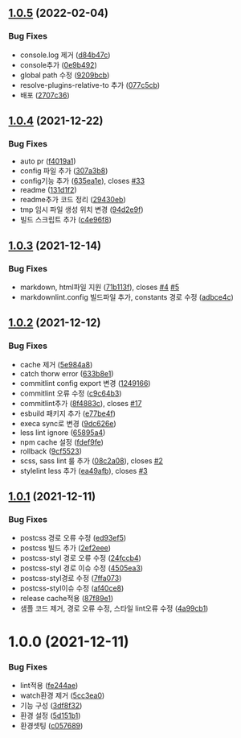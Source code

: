 ## [1.0.5](https://github.com/jl917/checker/compare/v1.0.4...v1.0.5) (2022-02-04)


### Bug Fixes

* console.log 제거 ([d84b47c](https://github.com/jl917/checker/commit/d84b47ce655da64573d3ff70bce83f3590a505f7))
* console추가 ([0e9b492](https://github.com/jl917/checker/commit/0e9b4923838604714973a4fe87aa15dc9ca44fcb))
* global path 수정 ([9209bcb](https://github.com/jl917/checker/commit/9209bcb7b34dd2a59578e6598672ce2e40bd39df))
* resolve-plugins-relative-to 추가 ([077c5cb](https://github.com/jl917/checker/commit/077c5cb68c4eba49ca458a74e228b1a799499523))
* 배포 ([2707c36](https://github.com/jl917/checker/commit/2707c361e1b3f0264799cc989414c2fa8cf63edc))

## [1.0.4](https://github.com/jl917/checker/compare/v1.0.3...v1.0.4) (2021-12-22)


### Bug Fixes

* auto pr ([f4019a1](https://github.com/jl917/checker/commit/f4019a17a0731d0fe5aa21200844a1e312eabc2d))
* config 파일 추가 ([307a3b8](https://github.com/jl917/checker/commit/307a3b804f225bf7a2d8023d2400b61677fbab1d))
* config기능 추가 ([635ea1e](https://github.com/jl917/checker/commit/635ea1ec516ad68e90fed412732d159ef26abac4)), closes [#33](https://github.com/jl917/checker/issues/33)
* readme ([131d1f2](https://github.com/jl917/checker/commit/131d1f25343764b373d1bb34c47707af44a044fc))
* readme추가 코드 정리 ([29430eb](https://github.com/jl917/checker/commit/29430eb903f74c8f1ead9738e2c4c649940f0b88))
* tmp 임시 파일 생성 위치 변경 ([94d2e9f](https://github.com/jl917/checker/commit/94d2e9fd45e6e6c07082eebd3303eedf8d1f670f))
* 빌드 스크립트 추가 ([c4e96f8](https://github.com/jl917/checker/commit/c4e96f87cb201a6e0767203506c2bcb2b4313b80))

## [1.0.3](https://github.com/jl917/checker/compare/v1.0.2...v1.0.3) (2021-12-14)


### Bug Fixes

* markdown, html파일 지원 ([71b113f](https://github.com/jl917/checker/commit/71b113fb0143342ffe08e8563ad2c6c8690a51aa)), closes [#4](https://github.com/jl917/checker/issues/4) [#5](https://github.com/jl917/checker/issues/5)
* markdownlint.config 빌드파일 추가, constants  경로 수정 ([adbce4c](https://github.com/jl917/checker/commit/adbce4c0d4deef2de5bf4c5e2c758be5330135af))

## [1.0.2](https://github.com/jl917/checker/compare/v1.0.1...v1.0.2) (2021-12-12)


### Bug Fixes

* cache 제거 ([5e984a8](https://github.com/jl917/checker/commit/5e984a836a710d4bd247c269aaa2ae6ad6a68f69))
* catch thorw error ([633b8e1](https://github.com/jl917/checker/commit/633b8e192c262d730322b710bef671d0521614f4))
* commitlint config export 변경 ([1249166](https://github.com/jl917/checker/commit/1249166f1032a5421a953974edc01aefc46ab105))
* commitlint 오류 수정 ([c9c64b3](https://github.com/jl917/checker/commit/c9c64b39ff98c6e4a8c2296ba8a2c275af6b399c))
* commitlint추가 ([8f4883c](https://github.com/jl917/checker/commit/8f4883c63c7c46a384dc2d98f584b2ace7020bb8)), closes [#17](https://github.com/jl917/checker/issues/17)
* esbuild 패키지 추가 ([e77be4f](https://github.com/jl917/checker/commit/e77be4f6e7f29b8eeec0f86888e23b1e32951dd2))
* execa sync로 변경 ([9dc626e](https://github.com/jl917/checker/commit/9dc626ef9bd3f4657848ad36cf7e2d54708b37a1))
* less lint ignore ([65895a4](https://github.com/jl917/checker/commit/65895a441006eb886a0d391795b93eb29618569a))
* npm cache 설정 ([fdef9fe](https://github.com/jl917/checker/commit/fdef9fef47410f4f460e06d3577e8e2009c0f085))
* rollback ([9cf5523](https://github.com/jl917/checker/commit/9cf5523190bda0bf8d90bb4eac9f5ecd2d07e0ca))
* scss, sass lint 룰 추가 ([08c2a08](https://github.com/jl917/checker/commit/08c2a08cc98c813a9d67adeb7267d0279faec77f)), closes [#2](https://github.com/jl917/checker/issues/2)
* stylelint less 추가 ([ea49afb](https://github.com/jl917/checker/commit/ea49afbe8e2e30c995dbdbdc04c2844fb4a50d5c)), closes [#3](https://github.com/jl917/checker/issues/3)

## [1.0.1](https://github.com/jl917/checker/compare/v1.0.0...v1.0.1) (2021-12-11)


### Bug Fixes

* postcss 경로 오류 수정 ([ed93ef5](https://github.com/jl917/checker/commit/ed93ef563a1b06d01a1ff55bcc4aaa4c45c6a7d8))
* postcss 빌드 추가 ([2ef2eee](https://github.com/jl917/checker/commit/2ef2eee8671ff6d48fd54145e4406054216c05ff))
* postcss-styl 경로 오류 수정 ([24fccb4](https://github.com/jl917/checker/commit/24fccb49713feecb589fe11d45a742f3f57afd58))
* postcss-styl 경로 이슈 수정 ([4505ea3](https://github.com/jl917/checker/commit/4505ea33f77b85c18cce47e3e6b8c34da9abfbce))
* postcss-styl경로 수정 ([7ffa073](https://github.com/jl917/checker/commit/7ffa073c020115f46668831184742035a732669d))
* postcss-styl이슈 수정 ([af40ce8](https://github.com/jl917/checker/commit/af40ce8f9de504ea7b0abf084746c0b91d37f565))
* release cache적용 ([87f89e1](https://github.com/jl917/checker/commit/87f89e1b44d73522a3ecb75c9f9452125d94376f))
* 샘플 코드 제거, 경로 오류 수정, 스타일 lint오류 수정 ([4a99cb1](https://github.com/jl917/checker/commit/4a99cb14e95ee293c82e8d01d0d97f6d4413c0a4))

# 1.0.0 (2021-12-11)


### Bug Fixes

* lint적용 ([fe244ae](https://github.com/jl917/checker/commit/fe244aedf0b73bc6e18aaecf54529d148dcc5002))
* watch환경 제거 ([5cc3ea0](https://github.com/jl917/checker/commit/5cc3ea09fcf25a67effad8c43d6023afb46c4f3b))
* 기능 구성 ([3df8f32](https://github.com/jl917/checker/commit/3df8f321a5523e876dd5a46a9d41864d528d6ded))
* 환경 설정 ([5d151b1](https://github.com/jl917/checker/commit/5d151b120a2d94282cc79070598b55172ea1f559))
* 환경셋팅 ([c057689](https://github.com/jl917/checker/commit/c0576894f2961e9df26e4fab32484abe39792493))
